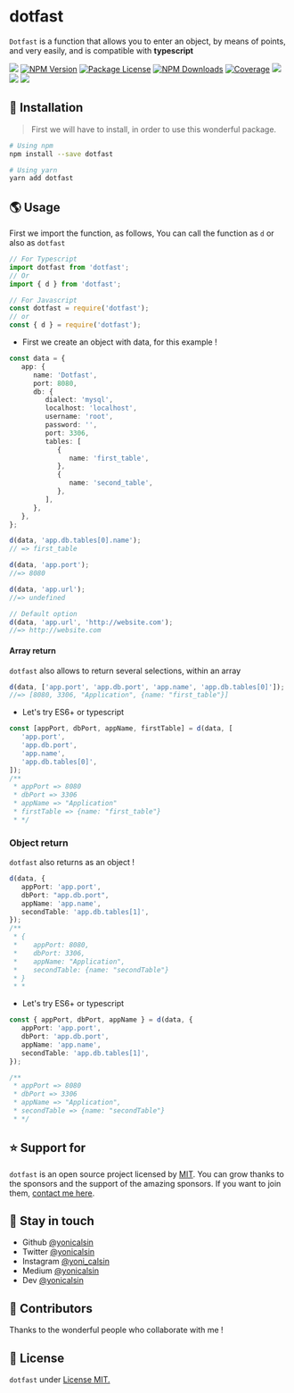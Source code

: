 # dotfast

`Dotfast` is a function that allows you to enter an object, by means of points, and very easily, and is compatible with **typescript**

<a href="https://github.com/yonicalsin/dotfast"><img src="https://img.shields.io/spiget/stars/1000?color=brightgreen&label=Star&logo=github" /></a>
<a href="https://www.npmjs.com/dotfast" target="_blank">
<img src="https://img.shields.io/npm/v/dotfast" alt="NPM Version" /></a>
<a href="https://www.npmjs.com/dotfast" target="_blank">
<img src="https://img.shields.io/npm/l/dotfast" alt="Package License" /></a>
<a href="https://www.npmjs.com/dotfast" target="_blank">
<img src="https://img.shields.io/npm/dm/dotfast" alt="NPM Downloads" /></a>
<a href="https://github.com/yonicalsin/dotfast" target="_blank">
<img src="https://s3.amazonaws.com/assets.coveralls.io/badges/coveralls_95.svg" alt="Coverage" /></a>
<a href="https://github.com/yonicalsin/dotfast"><img src="https://img.shields.io/badge/Github%20Page-dotfast-yellow?style=flat-square&logo=github" /></a>
<a href="https://github.com/yonicalsin"><img src="https://img.shields.io/badge/Author-Yoni%20Calsin-blueviolet?style=flat-square&logo=appveyor" /></a>
<a href="https://twitter.com/yonicalsin" target="_blank">
<img src="https://img.shields.io/twitter/follow/yonicalsin.svg?style=social&label=Follow"></a>

## 🍉 Installation

> First we will have to install, in order to use this wonderful package.

```bash
# Using npm
npm install --save dotfast

# Using yarn
yarn add dotfast
```

## 🌎 Usage

First we import the function, as follows, You can call the function as `d` or also as `dotfast`

```ts
// For Typescript
import dotfast from 'dotfast';
// Or
import { d } from 'dotfast';

// For Javascript
const dotfast = require('dotfast');
// or
const { d } = require('dotfast');
```

-  First we create an object with data, for this example !

```ts
const data = {
   app: {
      name: 'Dotfast',
      port: 8080,
      db: {
         dialect: 'mysql',
         localhost: 'localhost',
         username: 'root',
         password: '',
         port: 3306,
         tables: [
            {
               name: 'first_table',
            },
            {
               name: 'second_table',
            },
         ],
      },
   },
};

d(data, 'app.db.tables[0].name');
// => first_table

d(data, 'app.port');
//=> 8080

d(data, 'app.url');
//=> undefined

// Default option
d(data, 'app.url', 'http://website.com');
//=> http://website.com
```

#### Array return

`dotfast` also allows to return several selections, within an array

```ts
d(data, ['app.port', 'app.db.port', 'app.name', 'app.db.tables[0]']);
//=> [8080, 3306, "Application", {name: "first_table"}]
```

-  Let's try ES6+ or typescript

```ts
const [appPort, dbPort, appName, firstTable] = d(data, [
   'app.port',
   'app.db.port',
   'app.name',
   'app.db.tables[0]',
]);
/**
 * appPort => 8080
 * dbPort => 3306
 * appName => "Application"
 * firstTable => {name: "first_table"}
 * */
```

### Object return

`dotfast` also returns as an object !

```ts
d(data, {
   appPort: 'app.port',
   dbPort: "app.db.port",
   appName: 'app.name',
   secondTable: 'app.db.tables[1]',
});
/**
 * {
 *    appPort: 8080,
 *    dbPort: 3306,
 *    appName: "Application",
 *    secondTable: {name: "secondTable"}
 * }
 * *
```

-  Let's try ES6+ or typescript

```ts
const { appPort, dbPort, appName } = d(data, {
   appPort: 'app.port',
   dbPort: 'app.db.port',
   appName: 'app.name',
   secondTable: 'app.db.tables[1]',
});

/**
 * appPort => 8080
 * dbPort => 3306
 * appName => "Application",
 * secondTable => {name: "secondTable"}
 * */
```

## ⭐ Support for

`dotfast` is an open source project licensed by [MIT](LICENSE). You can grow thanks to the sponsors and the support of the amazing sponsors. If you want to join them, [contact me here](mailto:helloyonicb@gmail.com).

## 🎩 Stay in touch

-  Github [@yonicalsin](https://github.com/yonicalsin)
-  Twitter [@yonicalsin](https://twitter.com/yonicalsin)
-  Instagram [@yoni_calsin](https://instagram.com/yoni_calsin)
-  Medium [@yonicalsin](https://medium.com/@yonicalsin)
-  Dev [@yonicalsin](https://dev.to/yonicalsin)

## 🚀 Contributors

Thanks to the wonderful people who collaborate with me !

## 📜 License

`dotfast` under [License MIT.](LICENSE)

